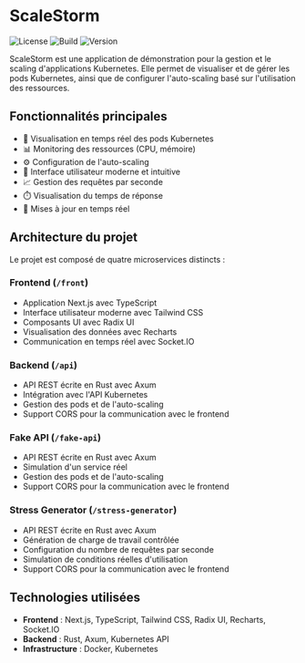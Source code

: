 # ScaleStorm

![License](https://img.shields.io/github/license/razano26/ScaleStorm)
![Build](https://img.shields.io/github/actions/workflow/status/razano26/ScaleStorm/main.yml)
![Version](https://img.shields.io/github/v/release/razano26/ScaleStorm)

ScaleStorm est une application de démonstration pour la gestion et le scaling d'applications Kubernetes. Elle permet de visualiser et de gérer les pods Kubernetes, ainsi que de configurer l'auto-scaling basé sur l'utilisation des ressources.

## Fonctionnalités principales

- 🎯 Visualisation en temps réel des pods Kubernetes
- 📊 Monitoring des ressources (CPU, mémoire)
- ⚙️ Configuration de l'auto-scaling
- 🚀 Interface utilisateur moderne et intuitive
- 📈 Gestion des requêtes par seconde
- ⏱️ Visualisation du temps de réponse
- 🔄 Mises à jour en temps réel

## Architecture du projet

Le projet est composé de quatre microservices distincts :

### Frontend (`/front`)

- Application Next.js avec TypeScript
- Interface utilisateur moderne avec Tailwind CSS
- Composants UI avec Radix UI
- Visualisation des données avec Recharts
- Communication en temps réel avec Socket.IO

### Backend (`/api`)

- API REST écrite en Rust avec Axum
- Intégration avec l'API Kubernetes
- Gestion des pods et de l'auto-scaling
- Support CORS pour la communication avec le frontend

### Fake API (`/fake-api`)

- API REST écrite en Rust avec Axum
- Simulation d'un service réel
- Gestion des pods et de l'auto-scaling
- Support CORS pour la communication avec le frontend

### Stress Generator (`/stress-generator`)

- API REST écrite en Rust avec Axum
- Génération de charge de travail contrôlée
- Configuration du nombre de requêtes par seconde
- Simulation de conditions réelles d'utilisation
- Support CORS pour la communication avec le frontend

## Technologies utilisées

- **Frontend** : Next.js, TypeScript, Tailwind CSS, Radix UI, Recharts, Socket.IO
- **Backend** : Rust, Axum, Kubernetes API
- **Infrastructure** : Docker, Kubernetes
